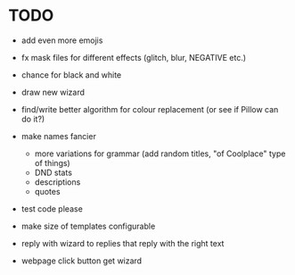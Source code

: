 # TODO

- add even more emojis
- fx mask files for different effects (glitch, blur, NEGATIVE etc.)
- chance for black and white
- draw new wizard
- find/write better algorithm for colour replacement (or see if Pillow can do it?)
- make names fancier

  - more variations for grammar (add random titles, "of Coolplace" type of things)
  - DND stats
  - descriptions
  - quotes

- test code please
- make size of templates configurable
- reply with wizard to replies that reply with the right text
- webpage click button get wizard
